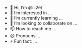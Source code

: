 - 👋 Hi, I’m @iii2el
- 👀 I’m interested in ...
- 🌱 I’m currently learning ...
- 💞️ I’m looking to collaborate on ...
- 📫 How to reach me ...
- 😄 Pronouns: ...
- ⚡ Fun fact: ...

<!---
iii2el/iii2el is a ✨ special ✨ repository because its `README.md` (this file) appears on your GitHub profile.
You can click the Preview link to take a look at your changes.
--->
